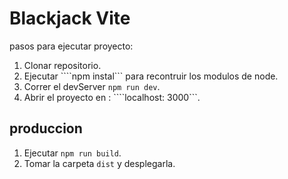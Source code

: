 
# Blackjack Vite

pasos para ejecutar proyecto:

1. Clonar repositorio.
2. Ejecutar ````npm instal``` para recontruir los modulos de node.
3. Correr el devServer ```npm run dev```.
4. Abrir el proyecto en : ````localhost: 3000```.

## produccion

1. Ejecutar ```npm run build```.
2. Tomar la carpeta ```dist``` y desplegarla.